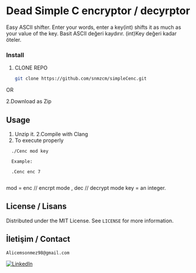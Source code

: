 # Dead Simple C encryptor / decyrptor
Easy ASCII shifter. Enter your words, enter a key(int) shifts it as much as your value of the key.
Basit ASCII değeri kaydırır. (int)Key değeri kadar öteler.

###  Install

1. CLONE REPO
   ```sh
   git clone https://github.com/snmzcm/simpleCenc.git
   ```
  OR
  
  2.Download as Zip

##  Usage

1. Unzip it.
2.Compile with Clang
3. To execute properly
```
  ./Cenc mod key
  
  Example:
  
  .Cenc enc 7
 
```
mod = enc // encrpt mode , dec // decrypt mode
key = an integer.



## License / Lisans

Distributed under the MIT License. See `LICENSE` for more information.

## İletişim / Contact

``` Alicemsonmez98@gmail.com ```

[![LinkedIn][linkedin-shield]][linkedin-url]


[license-shield]: https://img.shields.io/github/license/snmzcm/repo.svg?style=for-the-badge
[license-url]: https://github.com/snmzcm/simpleCenc/blob/main/LICENSE
[linkedin-shield]: https://img.shields.io/badge/-LinkedIn-black.svg?style=for-the-badge&logo=linkedin&colorB=555
[linkedin-url]: https://www.linkedin.com/in/cem-sönmez-01a58a196/
